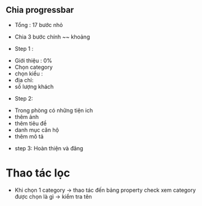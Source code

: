 ## Chia progressbar

- Tổng : 17 bước nhỏ
- Chia 3 bước chính ~~ khoảng

- Step 1 :

* Giới thiệu : 0%
* Chọn category
* chọn kiểu :
* địa chỉ:
* số lượng khách

- Step 2:

* Trong phòng có những tiện ich
* thêm ảnh
* thêm tiêu đề
* danh mục căn hộ
* thêm mô tả

- step 3: Hoàn thiện và đăng

# Thao tác lọc

- Khi chọn 1 category -> thao tác đến bảng property check xem category được chọn là gì -> kiểm tra tên
